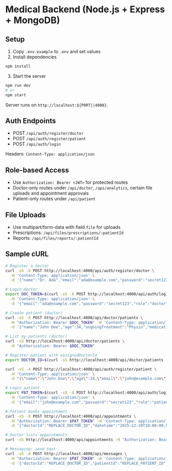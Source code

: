 # Medical Backend (Node.js + Express + MongoDB)

## Setup

1. Copy `.env.example` to `.env` and set values
2. Install dependencies

```bash
npm install
```

3. Start the server

```bash
npm run dev
# or
npm start
```

Server runs on `http://localhost:${PORT||4000}`.

## Auth Endpoints

- POST `/api/auth/register/doctor`
- POST `/api/auth/register/patient`
- POST `/api/auth/login`

Headers: `Content-Type: application/json`

## Role-based Access

- Use `Authorization: Bearer <JWT>` for protected routes
- Doctor-only routes under `/api/doctor`, `/api/analytics`, certain file uploads and appointment approvals
- Patient-only routes under `/api/patient`

## File Uploads

- Use multipart/form-data with field `file` for uploads
- Prescriptions: `/api/files/prescriptions/:patientId`
- Reports: `/api/files/reports/:patientId`

## Sample cURL

```bash
# Register a doctor
curl -sS -X POST http://localhost:4000/api/auth/register/doctor \
  -H 'Content-Type: application/json' \
  -d '{"name":"Dr. Ada","email":"ada@example.com","password":"secret123","specialization":"Cardiology"}'

# Login doctor
export DOC_TOKEN=$(curl -sS -X POST http://localhost:4000/api/auth/login \
  -H 'Content-Type: application/json' \
  -d '{"email":"ada@example.com","password":"secret123","role":"doctor"}' | jq -r .token)

# Create patient (doctor)
curl -sS -X POST http://localhost:4000/api/doctor/patients \
  -H "Authorization: Bearer $DOC_TOKEN" -H 'Content-Type: application/json' \
  -d '{"name":"John Doe","age":34,"ongoingTreatment":"Physio","medicationSchedule":[{"name":"Ibuprofen","dosage":"200mg","frequency":"BID"}]}'

# List my patients (doctor)
curl -sS http://localhost:4000/api/doctor/patients \
  -H "Authorization: Bearer $DOC_TOKEN"

# Register patient with assignedDoctorId
export DOCTOR_ID=$(curl -sS http://localhost:4000/api/doctor/patients -H "Authorization: Bearer $DOC_TOKEN" | jq -r '.[0].assignedDoctor')

curl -sS -X POST http://localhost:4000/api/auth/register/patient \
  -H 'Content-Type: application/json' \
  -d "{\"name\":\"John Doe\",\"age\":34,\"email\":\"john@example.com\",\"password\":\"secret123\",\"assignedDoctorId\":\"$DOCTOR_ID\"}"

# Login patient
export PAT_TOKEN=$(curl -sS -X POST http://localhost:4000/api/auth/login \
  -H 'Content-Type: application/json' \
  -d '{"email":"john@example.com","password":"secret123","role":"patient"}' | jq -r .token)

# Patient books appointment
curl -sS -X POST http://localhost:4000/api/appointments \
  -H "Authorization: Bearer $PAT_TOKEN" -H 'Content-Type: application/json' \
  -d '{"doctorId":"REPLACE_DOCTOR_ID","datetime":"2025-12-20T10:00:00.000Z","reason":"Follow-up"}'

# Doctor lists appointments
curl -sS http://localhost:4000/api/appointments -H "Authorization: Bearer $DOC_TOKEN"

# Messaging: send text
curl -sS -X POST http://localhost:4000/api/messages \
  -H "Authorization: Bearer $PAT_TOKEN" -H 'Content-Type: application/json' \
  -d '{"doctorId":"REPLACE_DOCTOR_ID","patientId":"REPLACE_PATIENT_ID","content":"Hello, doctor"}'
```
